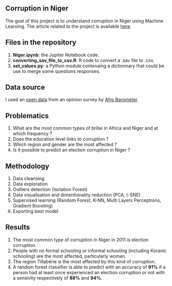 ## Corruption in Niger
The goal of this project is to understand corruption in Niger using Machine Learning. The article related to the project is available 
[here](https://www.linkedin.com/pulse/corruption-machine-learning-can-predict-accuracy-91-abdoul-jalil/).

## Files in the repository
1. __Niger.ipynb__: the Jupiter Notebook code.
2. __converting_sav_file_to_csv.R__: R code to convert a .sav file to .csv.
3. __set_values.py__: a Python module contenaing a dictionnary that could be use to merge some questions responses.

## Data source
I used an [open data](http://www.afrobarometer.org/fr/data/donnees-fusionnees-de-la-serie-5-34-pays-2015) from an opinion survey by [Afro Barometer](http://www.afrobarometer.org/fr).

## Problematics
1. What are the most common types of bribe in Africa and Niger and at which frequency ?
2. Does the education level links to corruption ?
4. Which region and gender are the most affected ?
3. Is it possible to predict an election corruption in Niger ?

## Methodology
1. Data cleansing
2. Data exploration
4. Outliers detection (Isolation Forest)
3. Data visualisation and dimentionality reduction (PCA, t-SNE)
4. Supervised learning (Random Forest, K-NN, Multi Layers Perceptrons, Gradient Boosting)
5. Exporting best model

## Results 
1. The most common type of corruption in Niger in 2011 is election corruption.
2. People with no formal schooling or informal schooling (including Koranic schooling) are the most affected, particularly women.
3. The region Tillabérie is the most affected by this kind of corruption.
4. A random forest classifier is able to predict with an accuracy of __91%__ if a person had at least once experienced an election corruption
or not with a sensivity respectively of __88%__ and __94%__.

